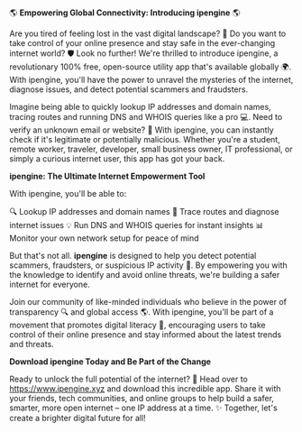 🌎 **Empowering Global Connectivity: Introducing ipengine** 🌎

Are you tired of feeling lost in the vast digital landscape? 🤔 Do you want to take control of your online presence and stay safe in the ever-changing internet world? 🛡️ Look no further! We're thrilled to introduce ipengine, a revolutionary 100% free, open-source utility app that's available globally 🌍. With ipengine, you'll have the power to unravel the mysteries of the internet, diagnose issues, and detect potential scammers and fraudsters.

Imagine being able to quickly lookup IP addresses and domain names, tracing routes and running DNS and WHOIS queries like a pro 💻. Need to verify an unknown email or website? 📧 With ipengine, you can instantly check if it's legitimate or potentially malicious. Whether you're a student, remote worker, traveler, developer, small business owner, IT professional, or simply a curious internet user, this app has got your back.

**ipengine: The Ultimate Internet Empowerment Tool**

With ipengine, you'll be able to:

🔍 Lookup IP addresses and domain names
📍 Trace routes and diagnose internet issues
💡 Run DNS and WHOIS queries for instant insights
📊 Monitor your own network setup for peace of mind

But that's not all. **ipengine** is designed to help you detect potential scammers, fraudsters, or suspicious IP activity 🚨. By empowering you with the knowledge to identify and avoid online threats, we're building a safer internet for everyone.

Join our community of like-minded individuals who believe in the power of transparency 🔍 and global access 🌎. With ipengine, you'll be part of a movement that promotes digital literacy 📡, encouraging users to take control of their online presence and stay informed about the latest trends and threats.

**Download ipengine Today and Be Part of the Change**

Ready to unlock the full potential of the internet? 🚀 Head over to https://www.ipengine.xyz and download this incredible app. Share it with your friends, tech communities, and online groups to help build a safer, smarter, more open internet – one IP address at a time. ✨ Together, let's create a brighter digital future for all!